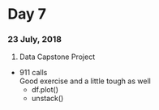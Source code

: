 # Day 7
### 23 July, 2018

1. Data Capstone Project  
  * 911 calls  
  Good exercise and a little tough as well
    * df.plot()
    * unstack()